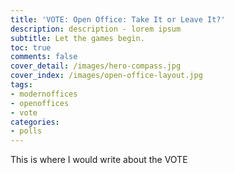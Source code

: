 ```yaml
---
title: 'VOTE: Open Office: Take It or Leave It?'
description: description - lorem ipsum
subtitle: Let the games begin.
toc: true
comments: false
cover_detail: /images/hero-compass.jpg
cover_index: /images/open-office-layout.jpg
tags:
- modernoffices
- openoffices
- vote
categories:
- polls
---
```


This is where I would write about the VOTE